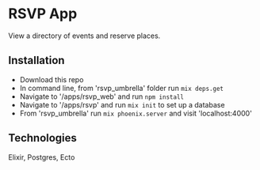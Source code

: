 # RSVP App

View a directory of events and reserve places.

## Installation

- Download this repo
- In command line, from 'rsvp_umbrella' folder run ```mix deps.get```  
- Navigate to '/apps/rsvp_web' and run ```npm install```
- Navigate to '/apps/rsvp' and run ```mix init``` to set up a database
- From 'rsvp_umbrella' run ```mix phoenix.server``` and visit 'localhost:4000'

## Technologies
Elixir, Postgres, Ecto
